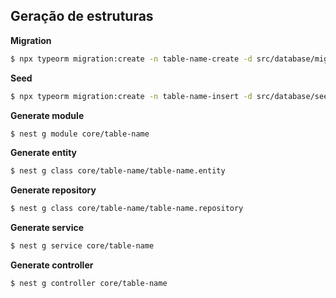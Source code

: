 ## **Geração de estruturas**

**Migration**

```bash
$ npx typeorm migration:create -n table-name-create -d src/database/migrations/table-name
```

**Seed**

```bash
$ npx typeorm migration:create -n table-name-insert -d src/database/seeders/table-name
```

**Generate module**

```bash
$ nest g module core/table-name
```

**Generate entity**

```bash
$ nest g class core/table-name/table-name.entity
```

**Generate repository**

```bash
$ nest g class core/table-name/table-name.repository
```

**Generate service**

```bash
$ nest g service core/table-name
```

**Generate controller**

```bash
$ nest g controller core/table-name
```